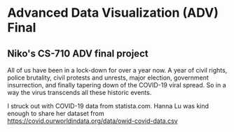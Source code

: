 # Advanced Data Visualization (ADV) Final 
## Niko's CS-710 ADV final project

All of us have been in a lock-down for over a year now. A year of civil rights, police brutality, civil protests and unrests, major election, government insurrection, and finally tapering down of the COVID-19 viral spread. So in a way the virus transcends all these historic events.

I struck out with COVID-19 data from statista.com. Hanna Lu was kind enough to share her dataset from https://covid.ourworldindata.org/data/owid-covid-data.csv


